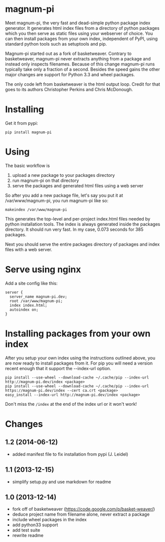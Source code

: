 magnum-pi
=========

Meet magnum-pi, the very fast and dead-simple python package index
generator. It generates html index files from a directory of python
packages which you then serve as static files using your webserver of
choice. You can then install packages from your own index, independent
of PyPI, using standard python tools such as setuptools and pip.

Magnum-pi started out as a fork of basketweaver. Contrary to
basketweaver, magnum-pi never extracts anything from a package and
instead only inspects filenames. Because of this change magnum-pi runs
typically take only a fraction of a second. Besides the speed gains
the other major changes are support for Python 3.3 and wheel packages.

The only code left from basketweaver is the html output loop. Credit
for that goes to its authors Christopher Perkins and Chris McDonough.


# Installing

Get it from pypi:

    pip install magnum-pi


# Using

The basic workflow is

1. upload a new package to your packages directory
2. run magnum-pi on that directory
3. serve the packages and generated html files using a web server

So after you add a new package file, let's say you put it at
/var/www/magnum-pi, you run magnum-pi like so:

    makeindex /var/www/magnum-pi

This generates the top-level and per-project index.html files needed
by python installation tools. The index is always generated inside the
packages directory. It should run very fast. In my case, 0.073 seconds
for 385 packages.

Next you should serve the entire packages directory of packages and
index files with a web server.


# Serve using nginx

Add a site config like this:

    server {
      server_name magnum-pi.dev;
      root /var/www/magnum-pi;
      index index.html;
      autoindex on;
    }


# Installing packages from your own index

After you setup your own index using the instructions outlined above,
you are now ready to install packages from it. For pip you will need a
version recent enough that it support the --index-url option.

    pip install --use-wheel --download-cache ~/.cache/pip --index-url http://magnum-pi.dev/index <package>
    pip install --use-wheel --download-cache ~/.cache/pip --index-url https://magnum-pi.dev/index --cert ca.crt <package>
    easy_install --index-url http://magnum-pi.dev/index <package>

Don't miss the `/index` at the end of the index url or it won't work!


# Changes

## 1.2 (2014-06-12)

- added manifest file to fix installation from pypi (J. Leidel)

## 1.1 (2013-12-15)

- simplify setup.py and use markdown for readme

## 1.0 (2013-12-14)

- fork off of basketweaver
  (https://code.google.com/p/basket-weaver/)
- deduce project name from filename alone, never extract a package
- include wheel packages in the index
- add python33 support
- add test suite
- rewrite readme
